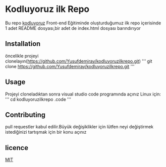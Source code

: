 # Kodluyoruz ilk Repo
Bu repo [kodluyoruz](Http://kodluyoruz.org) Front-end Eğitiminde oluşturduğumuz ilk repo içerisinde 1 adet README dosyası,bir adet de index.html dosyası barındırıyor
## Installation
öncelikle projeyi clonelayın(https://github.com/Yusufdemiray/kodluyoruzilkrepo.git)
'''
git clone https://github.com/Yusufdemiray/kodluyoruzilkrepo.git
'''
## Usage
Projeyi cloneladıktan sonra visual studio code programında açınız
Linux için:
'''
cd kodluyoruzilkrepo
.code
'''  
## Contributing
pull requestler kabul edilir.Büyük değişiklikler için lütfen neyi değiştirmek istediğinizi tartışmak için bir konu açınız
## licence
[MIT](https://choosealicense.com/licenses/mit/)